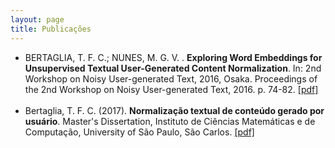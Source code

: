 ```yaml
---
layout: page
title: Publicações
---
```


<ul>
<li>
BERTAGLIA, T. F. C.; NUNES, M. G. V. . <b>Exploring Word Embeddings for Unsupervised Textual User-Generated Content Normalization</b>.
In: 2nd Workshop on Noisy User-generated Text, 2016, Osaka. Proceedings of the 2nd Workshop on
Noisy User-generated Text, 2016. p. 74-82. <a href="http://anthology.aclweb.org/W/W16/W16-3916.pdf">[pdf]</a>
</li>
<br>
<li>
Bertaglia, T. F. C. (2017). <b>Normalização textual de conteúdo gerado por usuário</b>. Master's Dissertation, Instituto de Ciências Matemáticas e de Computação, University of São Paulo, São Carlos. <a href="http://www.teses.usp.br/teses/disponiveis/55/55134/tde-10112017-170919/en.php">[pdf]</a>
</li>
</ul>
